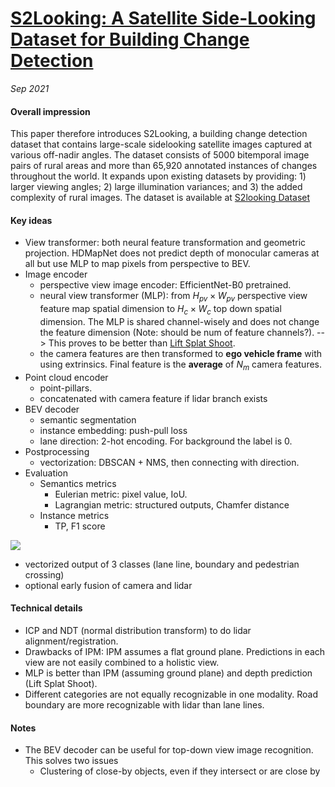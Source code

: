 # [S2Looking: A Satellite Side-Looking Dataset for Building Change Detection](https://arxiv.org/pdf/2107.09244.pdf)

_Sep 2021_

#### Overall impression
This paper therefore introduces S2Looking, a building change detection dataset that contains large-scale sidelooking satellite images captured at various off-nadir angles. The dataset consists of 5000 bitemporal image pairs of rural areas and more than 65,920 annotated instances of changes throughout the world. 
It expands upon existing datasets by providing: 1) larger viewing angles; 2) large illumination variances; and 3) the added complexity of rural images. 
The dataset is available at [S2looking Dataset](https://github.com/S2Looking/)

#### Key ideas
- View transformer: both neural feature transformation and geometric projection. HDMapNet does not predict depth of monocular cameras at all but use MLP to map pixels from perspective to BEV.
- Image encoder
	- perspective view image encoder: EfficientNet-B0 pretrained.
	- neural view transformer (MLP): from $H_{pv} \times W_{pv}$ perspective view feature map spatial dimension to $H_c \times W_c$ top down spatial dimension. The MLP is shared channel-wisely and does not change the feature dimension (Note: should be num of feature channels?). --> This proves to be better than [Lift Splat Shoot](lift_splat_shoot.md).
	- the camera features are then transformed to **ego vehicle frame** with using extrinsics. Final feature is the **average** of $N_m$ camera features.
- Point cloud encoder
	- point-pillars. 
	- concatenated with camera feature if lidar branch exists
- BEV decoder
	- semantic segmentation
	- instance embedding: push-pull loss
	- lane direction: 2-hot encoding. For background the label is 0.
- Postprocessing
	- vectorization: DBSCAN + NMS, then connecting with direction.
- Evaluation
	- Semantics metrics
		- Eulerian metric: pixel value, IoU.
		- Lagrangian metric: structured outputs, Chamfer distance
	- Instance metrics
		- TP, F1 score

![](https://cdn-images-1.medium.com/max/1600/1*HwMxIxdiuEewezEp7VSk_Q.png)

- vectorized output of 3 classes (lane line, boundary and pedestrian crossing)
- optional early fusion of camera and lidar

#### Technical details
- ICP and NDT (normal distribution transform) to do lidar alignment/registration.
- Drawbacks of IPM: IPM assumes a flat ground plane. Predictions in each view are not easily combined to a holistic view.
- MLP is better than IPM (assuming ground plane) and depth prediction (Lift Splat Shoot).
- Different categories are not equally recognizable in one modality. Road boundary are more recognizable with lidar than lane lines. 

#### Notes
- The BEV decoder can be useful for top-down view image recognition. This solves two issues
	- Clustering of close-by objects, even if they intersect or are close by
